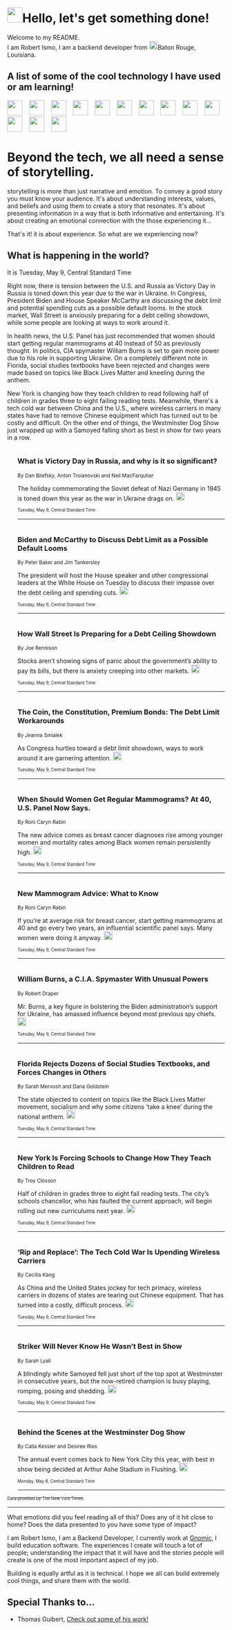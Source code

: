 <h1><img src="https://emojis.slackmojis.com/emojis/images/1643514375/3493/hot-coffee.gif?1643514375" width="35"/>Hello, let's get something done!</h1>

<p>Welcome to my README.<br/>
I am Robert Ismo, I am a backend developer from <img src="https://emojis.slackmojis.com/emojis/images/1638395689/50435/moulin_rouge.png?1638395689" width="20"/>Baton Rouge, Louisiana.</p>
<h2>A list of some of the cool technology I have used or am learning!</h2>
<p>
<img src="https://emojis.slackmojis.com/emojis/images/1643516091/21142/meow_bongotap.gif?1643516091" width="35" alt="">
<img src="https://img.shields.io/badge/Favorite%20Frontend%20Framework-SvelteKit-f83903" alt="">
<img src="https://img.shields.io/badge/Second%20Favorite-Vue-40b581" alt="">
<img src="https://img.shields.io/badge/Most%20Used%20Runtime-Nodejs-78b061" alt="">
<img src="https://emojis.slackmojis.com/emojis/images/1643517416/34482/fire.gif?1643517416" width="35" alt="">
<img src="https://img.shields.io/badge/Javascript%20But%20Better-Typescript-0078ca" alt="">
<img src="https://img.shields.io/badge/Favorite%20Language-Elixir-3e244d" alt="">
<img src="https://img.shields.io/badge/Containerize%20Everything-Docker-6ac9ef" alt="">
<img src="https://emojis.slackmojis.com/emojis/images/1643514596/5999/meow_party.gif?1643514596" width="35" alt="">
<img src="https://img.shields.io/badge/API%20Love%20Language-Graphql-de32a5" alt="">
<img src="https://img.shields.io/badge/Our%20Favorite%20Version%20Controller-Git-e94f33" alt="">
<img src="https://img.shields.io/badge/Favorite%20Database-Redis-d42d1d" alt="">
<img src="https://emojis.slackmojis.com/emojis/images/1643514559/5584/deployparrot.gif?1643514559" width="35" alt="">
<img src="https://img.shields.io/badge/Container%20Interstate-RabbitMQ-f66200" alt="">
<img src="https://img.shields.io/badge/Gotta%20Learn-Kubernetes-316adf" alt="">
<img src="https://img.shields.io/badge/Really%20Mature%20Now-WASM-654fef" alt="">
<img src="https://emojis.slackmojis.com/emojis/images/1666642497/61942/dance_vibe.gif?1666642497" width="35" alt="">
<img src="https://img.shields.io/badge/For%20My%20M1-ARM64-657d96" alt="">
<img src="https://img.shields.io/badge/Loving%20This%20So%20Much-TailwindCSS-17bcb5" alt="">
<img src="https://img.shields.io/badge/Cool%20Build%20Tool-Vite-f9cb24" alt="">
<img src="https://emojis.slackmojis.com/emojis/images/1669231376/62819/working-on-it.gif?1669231376" width="35" alt="">
<img src="https://img.shields.io/badge/Fun%20and%20Easy%20Database-MongoDB-5f8c49" alt="">
<img src="https://img.shields.io/badge/JS%20Life%20Support-NPM-c73737" alt="">
<img src="https://img.shields.io/badge/I%20Liked%20It-DynamoDB-0073b9" alt="">
<img src="https://emojis.slackmojis.com/emojis/images/1643514045/46/question.gif?1643514045" width="35" alt="">
<img src="https://img.shields.io/badge/cool-React-60d6f9" alt="">
<img src="https://img.shields.io/badge/Future%20Big%20Project-Lambda-f37e00" alt="">
<img src="https://img.shields.io/badge/NPM%20But%20Better-PNPM-f1aa07" alt="">
<img src="https://emojis.slackmojis.com/emojis/images/1643514943/9662/fbwow.gif?1643514943" width="35" alt="">
<img src="https://img.shields.io/badge/First%20Language-C-662079" alt="">
<img src="https://img.shields.io/badge/Where%20I%20Deploy%20Frontend-Vercel-000000" alt="">
<img src="https://img.shields.io/badge/Who%20Does%20not%20Want%20an%20App-Swift-f9492a" alt="">
<img src="https://emojis.slackmojis.com/emojis/images/1643514058/151/javascript.png?1643514058" width="35" alt="">
<img src="https://img.shields.io/badge/cool-Python-fbd542" alt="">
<img src="https://img.shields.io/badge/Favorite%20Something-Stripe-656cdc" alt="">
<img src="https://img.shields.io/badge/Of%20Course-HTML5-ed6327" alt="">
<img src="https://emojis.slackmojis.com/emojis/images/1660415405/60731/bomb.gif?1660415405" width="35" alt="">
<img src="https://img.shields.io/badge/hate-CSS-2964ec" alt="">
<img src="https://img.shields.io/badge/Learning-CircleCI-141215" alt="">
<img src="https://img.shields.io/badge/Learning-Rust-fbbb3b" alt="">
<img src="https://emojis.slackmojis.com/emojis/images/1660415397/60712/writing-hand.gif?1660415397" width="35" alt="">
<img src="https://img.shields.io/badge/Dev%20Browser%20of%20Choice-Firefox-cc4e26" alt="">
<img src="https://img.shields.io/badge/Recoverying%20From%20Windows-UNIX-1781e3" alt="">
<img src="https://img.shields.io/badge/LOVE-LogSeq-90c1c2" alt="">
<img src="https://emojis.slackmojis.com/emojis/images/1643514066/223/kirby.gif?1643514066" width="35" alt="">
<img src="https://img.shields.io/badge/Daily%20Driver-MacOS-e6e6e8" alt="">
<img src="https://img.shields.io/badge/Git%20Server-Github-000000" alt="">
<img src="https://img.shields.io/badge/enjoyable-EC2-f17428" alt="">
<img src="https://emojis.slackmojis.com/emojis/images/1643514239/2069/excited.gif?1643514239" width="35" alt="">
</p>
<h1>Beyond the tech, we all need a sense of storytelling.</h1>
<p>storytelling is more than just narrative and emotion. To convey a good story you must know your audience. It's about understanding interests, values, and beliefs and using them to create a story that resonates. It's about presenting information in a way that is both informative and entertaining. It's about creating an emotional connection with the those experiencing it...</p>
<p>That's it! it is about experience. So what are we experiencing now?</p>
<h2>What is happening in the world?</h2>
<p>It is Tuesday, May 9, Central Standard Time</p>
<p>
Right now, there is tension between the U.S. and Russia as Victory Day in Russia is toned down this year due to the war in Ukraine. In Congress, President Biden and House Speaker McCarthy are discussing the debt limit and potential spending cuts as a possible default looms. In the stock market, Wall Street is anxiously preparing for a debt ceiling showdown, while some people are looking at ways to work around it. 

In health news, the U.S. Panel has just recommended that women should start getting regular mammograms at 40 instead of 50 as previously thought. In politics, CIA spymaster William Burns is set to gain more power due to his role in supporting Ukraine. On a completely different note in Florida, social studies textbooks have been rejected and changes were made based on topics like Black Lives Matter and kneeling during the anthem. 

New York is changing how they teach children to read following half of children in grades three to eight failing reading tests. Meanwhile, there&#39;s a tech cold war between China and the U.S., where wireless carriers in many states have had to remove Chinese equipment which has turned out to be costly and difficult. On the other end of things, the Westminster Dog Show just wrapped up with a Samoyed falling short as best in show for two years in a row. </p>
<ol>
<img src="https://img.shields.io/badge/-world-blue" alt="">
<h3>What is Victory Day in Russia, and why is it so significant?</h3>
<sub>By Dan Bilefsky, Anton Troianovski and Neil MacFarquhar</sub>
<p>The holiday commemorating the Soviet defeat of Nazi Germany in 1945 is toned down this year as the war in Ukraine drags on.  <a href="https://nyti.ms/3nISK0l"><img src="https://developer.nytimes.com/files/poweredby_nytimes_30b.png?v=1583354208352" height="20"></a></p>
<sub><sub>Tuesday, May 9, Central Standard Time</sub></sub>
<hr/>
<img src="https://img.shields.io/badge/-us-blue" alt="">
<h3>Biden and McCarthy to Discuss Debt Limit as a Possible Default Looms</h3>
<sub>By Peter Baker and Jim Tankersley</sub>
<p>The president will host the House speaker and other congressional leaders at the White House on Tuesday to discuss their impasse over the debt ceiling and spending cuts.  <a href="https://nyti.ms/3M8d84r"><img src="https://developer.nytimes.com/files/poweredby_nytimes_30b.png?v=1583354208352" height="20"></a></p>
<sub><sub>Tuesday, May 9, Central Standard Time</sub></sub>
<hr/>
<img src="https://img.shields.io/badge/-business-blue" alt="">
<h3>How Wall Street Is Preparing for a Debt Ceiling Showdown</h3>
<sub>By Joe Rennison</sub>
<p>Stocks aren’t showing signs of panic about the government’s ability to pay its bills, but there is anxiety creeping into other markets.  <a href="https://nyti.ms/3LRfGTi"><img src="https://developer.nytimes.com/files/poweredby_nytimes_30b.png?v=1583354208352" height="20"></a></p>
<sub><sub>Tuesday, May 9, Central Standard Time</sub></sub>
<hr/>
<img src="https://img.shields.io/badge/-us-blue" alt="">
<h3>The Coin, the Constitution, Premium Bonds: The Debt Limit Workarounds</h3>
<sub>By Jeanna Smialek</sub>
<p>As Congress hurtles toward a debt limit showdown, ways to work around it are garnering attention.  <a href="https://nyti.ms/3NPe0ft"><img src="https://developer.nytimes.com/files/poweredby_nytimes_30b.png?v=1583354208352" height="20"></a></p>
<sub><sub>Tuesday, May 9, Central Standard Time</sub></sub>
<hr/>
<img src="https://img.shields.io/badge/-health-blue" alt="">
<h3>When Should Women Get Regular Mammograms? At 40, U.S. Panel Now Says.</h3>
<sub>By Roni Caryn Rabin</sub>
<p>The new advice comes as breast cancer diagnoses rise among younger women and mortality rates among Black women remain persistently high.  <a href="https://nyti.ms/3nL2iIg"><img src="https://developer.nytimes.com/files/poweredby_nytimes_30b.png?v=1583354208352" height="20"></a></p>
<sub><sub>Tuesday, May 9, Central Standard Time</sub></sub>
<hr/>
<img src="https://img.shields.io/badge/-health-blue" alt="">
<h3>New Mammogram Advice: What to Know</h3>
<sub>By Roni Caryn Rabin</sub>
<p>If you’re at average risk for breast cancer, start getting mammograms at 40 and go every two years, an influential scientific panel says. Many women were doing it anyway.  <a href="https://nyti.ms/42EZN9i"><img src="https://developer.nytimes.com/files/poweredby_nytimes_30b.png?v=1583354208352" height="20"></a></p>
<sub><sub>Tuesday, May 9, Central Standard Time</sub></sub>
<hr/>
<img src="https://img.shields.io/badge/-us-blue" alt="">
<h3>William Burns, a C.I.A. Spymaster With Unusual Powers</h3>
<sub>By Robert Draper</sub>
<p>Mr. Burns, a key figure in bolstering the Biden administration’s support for Ukraine, has amassed influence beyond most previous spy chiefs.  <a href="https://nyti.ms/44DTJiZ"><img src="https://developer.nytimes.com/files/poweredby_nytimes_30b.png?v=1583354208352" height="20"></a></p>
<sub><sub>Tuesday, May 9, Central Standard Time</sub></sub>
<hr/>
<img src="https://img.shields.io/badge/-us-blue" alt="">
<h3>Florida Rejects Dozens of Social Studies Textbooks, and Forces Changes in Others</h3>
<sub>By Sarah Mervosh and Dana Goldstein</sub>
<p>The state objected to content on topics like the Black Lives Matter movement, socialism and why some citizens ‘take a knee’ during the national anthem.  <a href="https://nyti.ms/42mB5L9"><img src="https://developer.nytimes.com/files/poweredby_nytimes_30b.png?v=1583354208352" height="20"></a></p>
<sub><sub>Tuesday, May 9, Central Standard Time</sub></sub>
<hr/>
<img src="https://img.shields.io/badge/-nyregion-blue" alt="">
<h3>New York Is Forcing Schools to Change How They Teach Children to Read</h3>
<sub>By Troy Closson</sub>
<p>Half of children in grades three to eight fail reading tests. The city’s schools chancellor, who has faulted the current approach, will begin rolling out new curriculums next year.  <a href="https://nyti.ms/3Be4tad"><img src="https://developer.nytimes.com/files/poweredby_nytimes_30b.png?v=1583354208352" height="20"></a></p>
<sub><sub>Tuesday, May 9, Central Standard Time</sub></sub>
<hr/>
<img src="https://img.shields.io/badge/-technology-blue" alt="">
<h3>‘Rip and Replace’: The Tech Cold War Is Upending Wireless Carriers</h3>
<sub>By Cecilia Kang</sub>
<p>As China and the United States jockey for tech primacy, wireless carriers in dozens of states are tearing out Chinese equipment. That has turned into a costly, difficult process.  <a href="https://nyti.ms/3MdfVtj"><img src="https://developer.nytimes.com/files/poweredby_nytimes_30b.png?v=1583354208352" height="20"></a></p>
<sub><sub>Tuesday, May 9, Central Standard Time</sub></sub>
<hr/>
<img src="https://img.shields.io/badge/-sports-blue" alt="">
<h3>Striker Will Never Know He Wasn’t Best in Show</h3>
<sub>By Sarah Lyall</sub>
<p>A blindingly white Samoyed fell just short of the top spot at Westminster in consecutive years, but the now-retired champion is busy playing, romping, posing and shedding.  <a href="https://nyti.ms/3pllTiC"><img src="https://developer.nytimes.com/files/poweredby_nytimes_30b.png?v=1583354208352" height="20"></a></p>
<sub><sub>Tuesday, May 9, Central Standard Time</sub></sub>
<hr/>
<img src="https://img.shields.io/badge/-sports-blue" alt="">
<h3>Behind the Scenes at the Westminster Dog Show</h3>
<sub>By Calla Kessler and Desiree Rios</sub>
<p>The annual event comes back to New York City this year, with best in show being decided at Arthur Ashe Stadium in Flushing.  <a href="https://nyti.ms/3HSqAXI"><img src="https://developer.nytimes.com/files/poweredby_nytimes_30b.png?v=1583354208352" height="20"></a></p>
<sub><sub>Monday, May 8, Central Standard Time</sub></sub>
<hr/>
</ol>
<a href="https://developer.nytimes.com"><sub><sub>Data provided by The New York Times</sub></sub></a>
<hr/>
<p>What emotions did you feel reading all of this? Does any of it hit close to home? Does the data presented to you have some type of impact?</p>
<p>I am Robert Ismo, I am a Backend Developer, I currently work at <a href="https://gnomic.education/">Gnomic</a>, I build education software. The experiences I create will touch a lot of people; understanding the impact that it will have and the stories people will create is one of the most important aspect of my job.</p>
<p>Building is equally artful as it is technical. I hope we all can build extremely cool things, and share them with the world.</p>
<h2>Special Thanks to...</h2>
<ul>
<li>Thomas Guibert, <a href="https://github.com/thmsgbrt/thmsgbrt">Check out some of his work!</a></li>
</ul>
